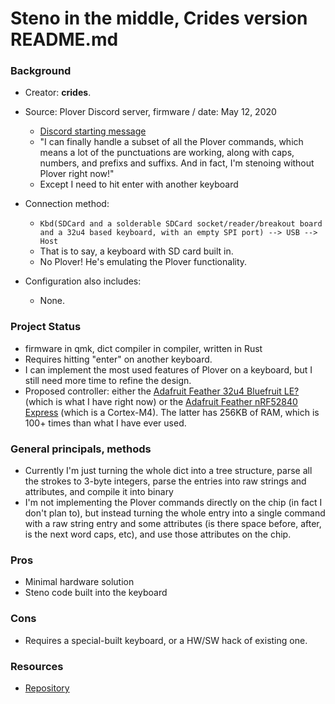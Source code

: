 # Steno in the middle, Crides version README.md


### Background
* Creator: **crides**.
* Source: Plover Discord server, firmware / date: May 12, 2020
    - [Discord starting message](https://discordapp.com/channels/136953735426473984/564203903692832778/709542884453515314)
    - "I can finally handle a subset of all the Plover commands, which means a lot of the punctuations are working, along with caps, numbers, and prefixs and suffixs. And in fact, I'm stenoing without Plover right now!"
    - Except I need to hit enter with another keyboard
* Connection method:
    - `Kbd(SDCard and a solderable SDCard socket/reader/breakout board and a 32u4 based keyboard, with an empty SPI port) --> USB --> Host`
    - That is to say, a keyboard with SD card built in.
    - No Plover! He's emulating the Plover functionality.

* Configuration also includes:
    - None.

### Project Status
* firmware in qmk, dict compiler in compiler, written in Rust
* Requires hitting "enter" on another keyboard.
* I can implement the most used features of Plover on a keyboard, but I still need more time to refine the design.
* Proposed controller: either the [Adafruit Feather 32u4 Bluefruit LE?](https://www.adafruit.com/product/2829) (which is what I have right now) or the [Adafruit Feather nRF52840 Express](https://www.adafruit.com/product/4062) (which is a Cortex-M4). The latter has 256KB of RAM, which is 100+ times than what I have ever used.



### General principals, methods
* Currently I'm just turning the whole dict into a tree structure, parse all the strokes to 3-byte integers, parse the entries into raw strings and attributes, and compile it into binary
* I'm not implementing the Plover commands directly on the chip (in fact I don't plan to), but instead turning the whole entry into a single command with a raw string entry and some attributes (is there space before, after, is the next word caps, etc), and use those attributes on the chip.


### Pros
* Minimal hardware solution
* Steno code built into the keyboard

### Cons
* Requires a special-built keyboard, or a HW/SW hack of existing one.

### Resources
* [Repository](https://github.com/crides/steno)



